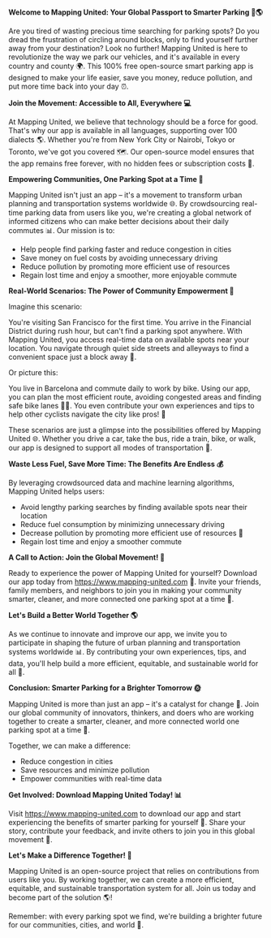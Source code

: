 **Welcome to Mapping United: Your Global Passport to Smarter Parking 🚗🌎**

Are you tired of wasting precious time searching for parking spots? Do you dread the frustration of circling around blocks, only to find yourself further away from your destination? Look no further! Mapping United is here to revolutionize the way we park our vehicles, and it's available in every country and county 🌍. This 100% free open-source smart parking app is designed to make your life easier, save you money, reduce pollution, and put more time back into your day ⏰.

**Join the Movement: Accessible to All, Everywhere 💻**

At Mapping United, we believe that technology should be a force for good. That's why our app is available in all languages, supporting over 100 dialects 🌎. Whether you're from New York City or Nairobi, Tokyo or Toronto, we've got you covered 🗺️. Our open-source model ensures that the app remains free forever, with no hidden fees or subscription costs 💸.

**Empowering Communities, One Parking Spot at a Time 🚧**

Mapping United isn't just an app – it's a movement to transform urban planning and transportation systems worldwide 🌐. By crowdsourcing real-time parking data from users like you, we're creating a global network of informed citizens who can make better decisions about their daily commutes 📊. Our mission is to:

* Help people find parking faster and reduce congestion in cities
* Save money on fuel costs by avoiding unnecessary driving
* Reduce pollution by promoting more efficient use of resources
* Regain lost time and enjoy a smoother, more enjoyable commute

**Real-World Scenarios: The Power of Community Empowerment 🌟**

Imagine this scenario:

You're visiting San Francisco for the first time. You arrive in the Financial District during rush hour, but can't find a parking spot anywhere. With Mapping United, you access real-time data on available spots near your location. You navigate through quiet side streets and alleyways to find a convenient space just a block away 📍.

Or picture this:

You live in Barcelona and commute daily to work by bike. Using our app, you can plan the most efficient route, avoiding congested areas and finding safe bike lanes 🚴‍♀️. You even contribute your own experiences and tips to help other cyclists navigate the city like pros! 💬

These scenarios are just a glimpse into the possibilities offered by Mapping United 🌐. Whether you drive a car, take the bus, ride a train, bike, or walk, our app is designed to support all modes of transportation 🚂.

**Waste Less Fuel, Save More Time: The Benefits Are Endless 💰**

By leveraging crowdsourced data and machine learning algorithms, Mapping United helps users:

* Avoid lengthy parking searches by finding available spots near their location
* Reduce fuel consumption by minimizing unnecessary driving
* Decrease pollution by promoting more efficient use of resources 🌿
* Regain lost time and enjoy a smoother commute

**A Call to Action: Join the Global Movement! 🚀**

Ready to experience the power of Mapping United for yourself? Download our app today from https://www.mapping-united.com 🔗. Invite your friends, family members, and neighbors to join you in making your community smarter, cleaner, and more connected one parking spot at a time 🤝.

**Let's Build a Better World Together 🌎**

As we continue to innovate and improve our app, we invite you to participate in shaping the future of urban planning and transportation systems worldwide 📊. By contributing your own experiences, tips, and data, you'll help build a more efficient, equitable, and sustainable world for all 🌟.

**Conclusion: Smarter Parking for a Brighter Tomorrow 🌞**

Mapping United is more than just an app – it's a catalyst for change 🚀. Join our global community of innovators, thinkers, and doers who are working together to create a smarter, cleaner, and more connected world one parking spot at a time 🔗.

Together, we can make a difference:

* Reduce congestion in cities
* Save resources and minimize pollution
* Empower communities with real-time data

**Get Involved: Download Mapping United Today! 📊**

Visit https://www.mapping-united.com to download our app and start experiencing the benefits of smarter parking for yourself 🚗. Share your story, contribute your feedback, and invite others to join you in this global movement 💬.

**Let's Make a Difference Together! 🌟**

 Mapping United is an open-source project that relies on contributions from users like you. By working together, we can create a more efficient, equitable, and sustainable transportation system for all. Join us today and become part of the solution 🌎!

Remember: with every parking spot we find, we're building a brighter future for our communities, cities, and world 🌟.
